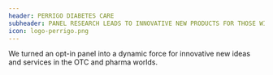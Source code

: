 ```yaml
---
header: PERRIGO DIABETES CARE
subheader: PANEL RESEARCH LEADS TO INNOVATIVE NEW PRODUCTS FOR THOSE WITH DIABETES
icon: logo-perrigo.png
---
```

We turned an opt-in panel into a dynamic force for innovative new ideas and services in the OTC and pharma worlds.
